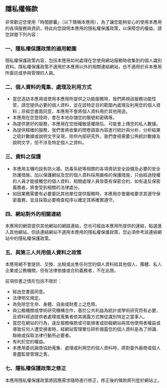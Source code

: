 ## 隱私權條款

非常歡迎您使用「時間膠囊」（以下簡稱本應用），為了讓您能夠安心的使用本應用的各項服務與資訊，特此向您說明本應用的隱私權保護政策，以保障您的權益，請您詳閱下列內容：

### 一、隱私權保護政策的適用範圍

隱私權保護政策內容，包括本應用如何處理在您使用網站服務時收集到的個人識別資料。隱私權保護政策不適用於本應用以外的相關連結網站，也不適用於非本應用所委託或參與管理的人員。

### 二、個人資料的蒐集、處理及利用方式

- 當您造訪本應用或使用本應用所提供之功能服務時，我們將視該服務功能性質，請您提供必要的個人資料，並在該特定目的範圍內處理及利用您的個人資料；非經您書面同意，本應用不會將個人資料用於其他用途。
- 本應用在您登陸時，會在本地存儲您的賬號和密碼等。
- 為提供更好的服務，本應用在您授權敏感權限后，可能會上傳您的私人數據。
- 為提供精確的服務，我們會將收集的問卷調查內容進行統計與分析，分析結果之統計數據或說明文字呈現，除供內部研究外，我們會視需要公佈統計數據及說明文字，但不涉及特定個人之資料。

### 三、資料之保護

- 本應用主機均設有防火牆、防毒系統等相關的各項資訊安全設備及必要的安全防護措施，加以保護網站及您的個人資料採用嚴格的保護措施，只由經過授權的人員才能接觸您的個人資料，相關處理人員皆簽有保密合約，如有違反保密義務者，將會受到相關的法律處分。
- 如因業務需要有必要委託其他單位提供服務時，本應用亦會嚴格要求其遵守保密義務，並且採取必要檢查程序以確定其將確實遵守。

### 四、網站對外的相關連結

本應用的網頁提供其他網站的網路連結，您也可經由本應用所提供的連結，點選進入其他網站。但該連結網站不適用本應用的隱私權保護政策，您必須參考該連結網站中的隱私權保護政策。

### 五、與第三人共用個人資料之政策

本應用絕不會提供、交換、出租或出售任何您的個人資料給其他個人、團體、私人企業或公務機關，但有法律依據或合約義務者，不在此限。

前項但書之情形包括不限於：

- 經由您書面同意。
- 法律明文規定。
- 為免除您生命、身體、自由或財產上之危險。
- 與公務機關或學術研究機構合作，基於公共利益為統計或學術研究而有必要，且資料經過提供者處理或蒐集者依其揭露方式無從識別特定之當事人。
- 當您在網站的行為，違反服務條款或可能損害或妨礙網站與其他使用者權益或導致任何人遭受損害時，經網站管理單位研析揭露您的個人資料是為了辨識、聯絡或採取法律行動所必要者。
- 有利於您的權益。
- 本應用委託廠商協助蒐集、處理或利用您的個人資料時，將對委外廠商或個人善盡監督管理之責。

### 七、隱私權保護政策之修正

本應用隱私權保護政策將因應需求隨時進行修正，修正後的條款將刊登於網站上。
